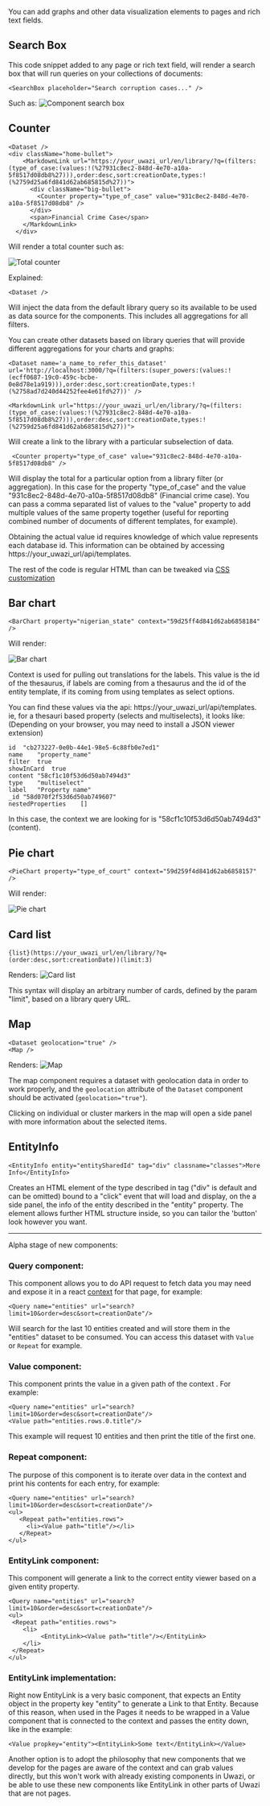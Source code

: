 You can add graphs and other data visualization elements to pages and rich text fields.

## Search Box

This code snippet added to any page or rich text field, will render a search box that will run queries on your collections of documents:

```
<SearchBox placeholder="Search corruption cases..." />
```

Such as:
![Component search box](https://github.com/huridocs/uwazi-assets/blob/master/wiki/screenshots/component-search-box.png)

## Counter
```
<Dataset />
<div className="home-bullet">
    <MarkdownLink url="https://your_uwazi_url/en/library/?q=(filters:(type_of_case:(values:!(%27931c8ec2-848d-4e70-a10a-5f8517d08db8%27))),order:desc,sort:creationDate,types:!(%2759d25a6fd841d62ab685815d%27))">
      <div className="big-bullet">
        <Counter property="type_of_case" value="931c8ec2-848d-4e70-a10a-5f8517d08db8" />
      </div>
      <span>Financial Crime Case</span>
    </MarkdownLink>
  </div>
```
Will render a total counter such as:

![Total counter](https://github.com/huridocs/uwazi-assets/blob/master/wiki/screenshots/component-total-counter.png)

Explained:

```
<Dataset />
```
Will inject the data from the default library query so its available to be used as data source for the components. This includes all aggregations for all filters.

You can create other datasets based on library queries that will provide different aggregations for your charts and graphs:

```
<Dataset name='a_name_to_refer_this_dataset' url='http://localhost:3000/?q=(filters:(super_powers:(values:!(ecff0687-19c0-459c-bcbe-0e8d78e1a919))),order:desc,sort:creationDate,types:!(%2758ad7d240d44252fee4e61fd%27))' />
```

```
<MarkdownLink url="https://your_uwazi_url/en/library/?q=(filters:(type_of_case:(values:!(%27931c8ec2-848d-4e70-a10a-5f8517d08db8%27))),order:desc,sort:creationDate,types:!(%2759d25a6fd841d62ab685815d%27))">
```
Will create a link to the library with a particular subselection of data.

```
 <Counter property="type_of_case" value="931c8ec2-848d-4e70-a10a-5f8517d08db8" />
```
Will display the total for a particular option from a library filter (or aggregation). In this case for the property "type_of_case" and the value "931c8ec2-848d-4e70-a10a-5f8517d08db8" (Financial crime case). You can pass a comma separated list of values to the "value" property to add multiple values of the same property together (useful for reporting combined number of documents of different templates, for example).

Obtaining the actual value id requires knowledge of which value represents each database id. This information can be obtained by accessing https://your_uwazi_url/api/templates.

The rest of the code is regular HTML than can be tweaked via [CSS customization](https://github.com/huridocs/uwazi/wiki/Customize-the-interface)

## Bar chart
```
<BarChart property="nigerian_state" context="59d25ff4d841d62ab6858184" />
```

Will render:

![Bar chart](https://github.com/huridocs/uwazi-assets/blob/master/wiki/screenshots/component-graph-bar.png)

Context is used for pulling out translations for the labels. This value is the id of the thesaurus, if labels are coming from a thesaurus and the id of the entity template, if its coming from using templates as select options.

You can find these values via the api: https://your_uwazi_url/api/templates. ie, for a thesauri based property (selects and multiselects), it looks like: (Depending on your browser, you may need to install a JSON viewer extension) 

```
id	"cb273227-0e0b-44e1-98e5-6c88fb0e7ed1"
name	"property_name"
filter	true
showInCard	true
content	"58cf1c10f53d6d50ab7494d3"
type	"multiselect"
label	"Property name"
_id	"58d070f2f53d6d50ab749607"
nestedProperties	[]
```
In this case, the context we are looking for is "58cf1c10f53d6d50ab7494d3" (content).

## Pie chart
```
<PieChart property="type_of_court" context="59d259f4d841d62ab6858157" />
```

Will render:

![Pie chart](https://github.com/huridocs/uwazi-assets/blob/master/wiki/screenshots/component-pie-chart.png)

## Card list

```
{list}(https://your_uwazi_url/en/library/?q=(order:desc,sort:creationDate))(limit:3)
```
Renders:
![Card list](https://github.com/huridocs/uwazi-assets/blob/master/wiki/screenshots/component-card-list.png)

This syntax will display an arbitrary number of cards, defined by the param "limit", based on a library query URL.

## Map

```
<Dataset geolocation="true" />
<Map />
```
Renders:
![Map](https://github.com/huridocs/uwazi-assets/blob/master/wiki/screenshots/component-map.png)


The map component requires a dataset with geolocation data in order to work properly, and the `geolocation` attribute of the `Dataset` component should be activated (`geolocation="true"`).

Clicking on individual or cluster markers in the map will open a side panel with more information about the selected items.

## EntityInfo

```
<EntityInfo entity="entitySharedId" tag="div" classname="classes">More Info</EntityInfo>
```

Creates an HTML element of the type described in tag ("div" is default and can be omitted) bound to a "click" event that will load and display, on the a side panel, the info of the entity described in the "entity" property.  The element allows further HTML structure inside, so you can tailor the 'button' look however you want.

-------------------------

Alpha stage of new components:

### Query component:
This component allows you to do API request to fetch data you may need and expose it in a react [context](https://reactjs.org/docs/context.html) for that page, for example:

```
<Query name="entities" url="search?limit=10&order=desc&sort=creationDate"/>
```

Will search for the last 10 entities created and will store them in the "entities" dataset to be consumed. You can access this dataset with `Value` or `Repeat` for example.

### Value component:
This component prints the value in a given path of the context . For example:
```
<Query name="entities" url="search?limit=10&order=desc&sort=creationDate"/>
<Value path="entities.rows.0.title"/>
```
This example will request 10 entities and then print the title of the first one.

### Repeat component:
The purpose of this component is to iterate over data in the context and print his contents for each entry, for example:

```
<Query name="entities" url="search?limit=10&order=desc&sort=creationDate"/>
<ul>
   <Repeat path="entities.rows">
     <li><Value path="title"/></li>
   </Repeat>
</ul>
```

### EntityLink component:
This component will generate a link to the correct entity viewer based on a given entity property.
```
<Query name="entities" url="search?limit=10&order=desc&sort=creationDate"/>
<ul>
 <Repeat path="entities.rows">
    <li>
         <EntityLink><Value path="title"/></EntityLink>
    </li>
 </Repeat>
</ul>
```

### EntityLink implementation:

Right now EntityLink is a very basic component, that expects an Entity object in the property key "entity" to generate a Link to that Entity. Because of this reason, when used in the Pages it needs to be wrapped in a Value component that is connected to the context and passes the entity down, like in the example:

```
<Value propkey="entity"><EntityLink>Some text</EntityLink></Value>
```

Another option is to adopt the philosophy that new components that we develop for the pages are aware of the context and can grab values directly, but this won't work with already existing components in Uwazi, or be able to use these new components like EntityLink in other parts of Uwazi that are not pages.